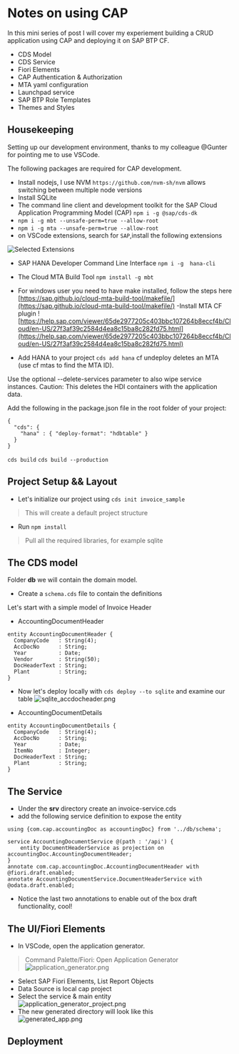 # Notes on using CAP

In this mini series of post I will cover my experiement building a CRUD application using CAP and deploying it on SAP BTP CF.

- CDS Model
- CDS Service
- Fiori Elements
- CAP Authentication & Authorization
- MTA yaml configuration
- Launchpad service
- SAP BTP Role Templates
- Themes and Styles

## Housekeeping

Setting up our development environment, thanks to my colleague @Gunter for pointing me to use VSCode.

The following packages are required for CAP development.

- Install nodejs, I use NVM `https://github.com/nvm-sh/nvm` allows switching between multiple node versions
- Install SQLite
- The command line client and development toolkit for the SAP Cloud Application Programming Model (CAP) `npm i -g @sap/cds-dk`
- `npm i -g mbt --unsafe-perm=true --allow-root`
- `npm i -g mta --unsafe-perm=true --allow-root`
- on VSCode extensions, search for `SAP`,install the following extensions

![Selected Extensions](blog/extensions.png)

- SAP HANA Developer Command Line Interface `npm i -g  hana-cli`
- The Cloud MTA Build Tool `npm install -g mbt`
- For windows user you need to have make installed, follow the steps here
[https://sap.github.io/cloud-mta-build-tool/makefile/](https://sap.github.io/cloud-mta-build-tool/makefile/)
-Install MTA CF plugin ![https://help.sap.com/viewer/65de2977205c403bbc107264b8eccf4b/Cloud/en-US/27f3af39c2584d4ea8c15ba8c282fd75.html](https://help.sap.com/viewer/65de2977205c403bbc107264b8eccf4b/Cloud/en-US/27f3af39c2584d4ea8c15ba8c282fd75.html)

- Add HANA to your project `cds add hana`
cf undeploy <mta-id> deletes an MTA (use cf mtas to find the MTA ID).

Use the optional --delete-services parameter to also wipe service instances.
Caution: This deletes the HDI containers with the application data.

Add the following in the package.json file in the root folder of your project:

```
{
  "cds": {
    "hana" : { "deploy-format": "hdbtable" }
  }
}
```

`cds build`
`cds build --production`

## Project Setup && Layout

- Let's initialize our project using `cds init invoice_sample`

> This will create a default project structure

- Run `npm install`

> Pull all the required libraries, for example sqlite

## The CDS model

Folder **db** we will contain the domain model.

- Create a `schema.cds` file to contain the definitions

Let's start with a simple model of Invoice Header

- AccountingDocumentHeader

```
entity AccountingDocumentHeader {
  CompanyCode   : String(4);
  AccDocNo      : String;
  Year          : Date;
  Vendor        : String(50);
  DocHeaderText : String;
  Plant         : String;
}
```

- Now let's deploy locally with `cds deploy --to sqlite` and examine our table
![sqlite_accdocheader.png](blog/sqlite_accdocheader.png)

- AccountingDocumentDetails

```
entity AccountingDocumentDetails {
  CompanyCode   : String(4);
  AccDocNo      : String;
  Year          : Date;
  ItemNo        : Integer;
  DocHeaderText : String;
  Plant         : String;
}
```

## The Service

- Under the **srv** directory create an invoice-service.cds
- add the following service definition to expose the entity

```
using {com.cap.accountingDoc as accountingDoc} from '../db/schema';

service AccountingDocumentService @(path : '/api') {
    entity DocumentHeaderService as projection on accountingDoc.AccountingDocumentHeader;
}
annotate com.cap.accountingDoc.AccountingDocumentHeader with @fiori.draft.enabled;
annotate AccountingDocumentService.DocumentHeaderService with @odata.draft.enabled;
```

- Notice the last two annotations to enable out of the box draft functionality, cool!

## The UI/Fiori Elements

- In VSCode, open the application generator.

> Command Palette/Fiori: Open Application Generator  
![application_generator.png](blog/application_generator.png)

- Select SAP Fiori Elements, List Report Objects
- Data Source is local cap project
- Select the service & main entity  
![application_generator_project.png](blog/application_generator_project.png)
- The new generated directory will look like this  
![generated_app.png](blog/generated_app.png)

## Deployment

